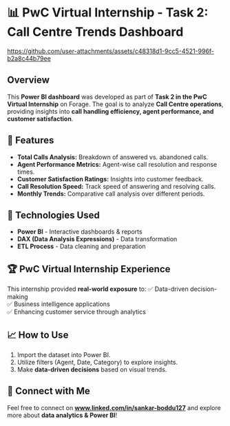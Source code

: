 # 📊 PwC Virtual Internship - Task 2: Call Centre Trends Dashboard


https://github.com/user-attachments/assets/c48318d1-9cc5-4521-996f-b2a8c44b79ee


## Overview
This **Power BI dashboard** was developed as part of **Task 2 in the PwC Virtual Internship** on Forage. The goal is to analyze **Call Centre operations**, providing insights into **call handling efficiency, agent performance, and customer satisfaction**.

## 🔹 Features
- **Total Calls Analysis:** Breakdown of answered vs. abandoned calls.
- **Agent Performance Metrics:** Agent-wise call resolution and response times.
- **Customer Satisfaction Ratings:** Insights into customer feedback.
- **Call Resolution Speed:** Track speed of answering and resolving calls.
- **Monthly Trends:** Comparative call analysis over different periods.

## 📌 Technologies Used
- **Power BI** - Interactive dashboards & reports
- **DAX (Data Analysis Expressions)** - Data transformation
- **ETL Process** - Data cleaning and preparation

## 🏆 PwC Virtual Internship Experience
This internship provided **real-world exposure** to:
✅ Data-driven decision-making  
✅ Business intelligence applications  
✅ Enhancing customer service through analytics  

## 📈 How to Use
1. Import the dataset into Power BI.
2. Utilize filters (Agent, Date, Category) to explore insights.
3. Make **data-driven decisions** based on visual trends.

## 🔗 Connect with Me
Feel free to connect on **www.linked.com/in/sankar-boddu127** and explore more about **data analytics & Power BI**!
